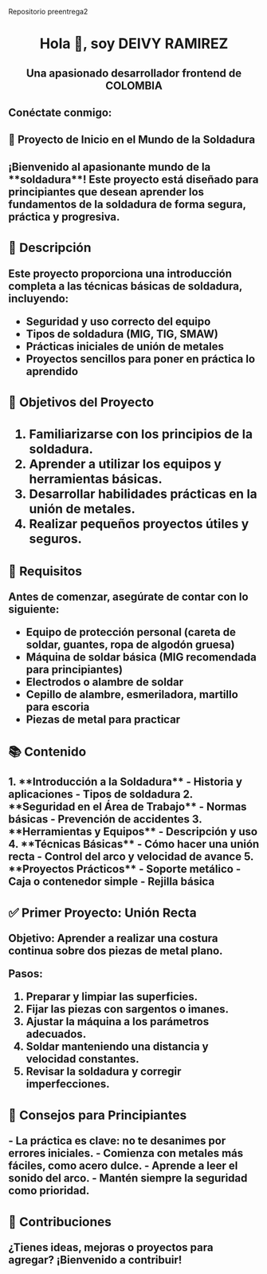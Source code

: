 Repositorio preentrega2
<h1 align="center">Hola 👋, soy DEIVY RAMIREZ</h1>
<h2 align="center">Una apasionado desarrollador frontend de COLOMBIA</h2>

<h2 align="left">Conéctate conmigo:</h2>
<p align="left">
</p>

<h2>🔧 Proyecto de Inicio en el Mundo de la Soldadura <h2/>

<p>¡Bienvenido al apasionante mundo de la **soldadura**! Este proyecto está diseñado para principiantes que desean aprender los fundamentos de la soldadura de forma segura, práctica y progresiva.<p/>
<section>
<h3>📘 Descripción</h3>

<p>Este proyecto proporciona una introducción completa a las técnicas básicas de soldadura, incluyendo:

- Seguridad y uso correcto del equipo
- Tipos de soldadura (MIG, TIG, SMAW)
- Prácticas iniciales de unión de metales
- Proyectos sencillos para poner en práctica lo aprendido
 <p/>
</section>
<section>
 <h3> 🎯 Objetivos del Proyecto<h3/>
<ol>
<li> Familiarizarse con los principios de la soldadura. </li>
<li> Aprender a utilizar los equipos y herramientas básicas. </li>
<li> Desarrollar habilidades prácticas en la unión de metales. </li>
<li> Realizar pequeños proyectos útiles y seguros. </li>
<ol/>
</section>
<sectio>
<h3> 🧰 Requisitos </h3>
<p>
Antes de comenzar, asegúrate de contar con lo siguiente:

- Equipo de protección personal (careta de soldar, guantes, ropa de algodón gruesa)
- Máquina de soldar básica (MIG recomendada para principiantes)
- Electrodos o alambre de soldar
- Cepillo de alambre, esmeriladora, martillo para escoria
- Piezas de metal para practicar
  </p>
</section>
<section>
<h3> 📚 Contenido </h3>
<p>
1. **Introducción a la Soldadura**
   - Historia y aplicaciones
   - Tipos de soldadura
2. **Seguridad en el Área de Trabajo**
   - Normas básicas
   - Prevención de accidentes
3. **Herramientas y Equipos**
   - Descripción y uso
4. **Técnicas Básicas**
   - Cómo hacer una unión recta
   - Control del arco y velocidad de avance
5. **Proyectos Prácticos**
   - Soporte metálico
   - Caja o contenedor simple
   - Rejilla básica
  </p>
</section>
<section>
  
<h3> ✅ Primer Proyecto: Unión Recta </h3>
<p>
Objetivo: Aprender a realizar una costura continua sobre dos piezas de metal plano.

Pasos:

1. Preparar y limpiar las superficies.
2. Fijar las piezas con sargentos o imanes.
3. Ajustar la máquina a los parámetros adecuados.
4. Soldar manteniendo una distancia y velocidad constantes.
5. Revisar la soldadura y corregir imperfecciones.
</p>
</section>
<section>
  
<h3> 🧠 Consejos para Principiantes </h3>
<p>
- La práctica es clave: no te desanimes por errores iniciales.
- Comienza con metales más fáciles, como acero dulce.
- Aprende a leer el sonido del arco.
- Mantén siempre la seguridad como prioridad.
  </p>
</section>
<section>
  
<h3> 🤝 Contribuciones </h3>
<p>
¿Tienes ideas, mejoras o proyectos para agregar? ¡Bienvenido a contribuir!
  </p>
